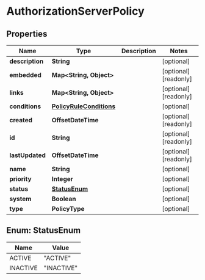

# AuthorizationServerPolicy


## Properties

| Name | Type | Description | Notes |
|------------ | ------------- | ------------- | -------------|
|**description** | **String** |  |  [optional] |
|**embedded** | **Map&lt;String, Object&gt;** |  |  [optional] [readonly] |
|**links** | **Map&lt;String, Object&gt;** |  |  [optional] [readonly] |
|**conditions** | [**PolicyRuleConditions**](PolicyRuleConditions.md) |  |  [optional] |
|**created** | **OffsetDateTime** |  |  [optional] [readonly] |
|**id** | **String** |  |  [optional] [readonly] |
|**lastUpdated** | **OffsetDateTime** |  |  [optional] [readonly] |
|**name** | **String** |  |  [optional] |
|**priority** | **Integer** |  |  [optional] |
|**status** | [**StatusEnum**](#StatusEnum) |  |  [optional] |
|**system** | **Boolean** |  |  [optional] |
|**type** | **PolicyType** |  |  [optional] |



## Enum: StatusEnum

| Name | Value |
|---- | -----|
| ACTIVE | &quot;ACTIVE&quot; |
| INACTIVE | &quot;INACTIVE&quot; |



